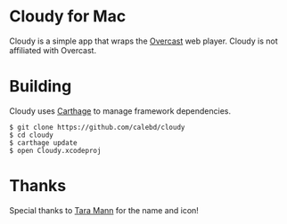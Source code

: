 # Cloudy for Mac

Cloudy is a simple app that wraps the [Overcast](https://overcast.fm) web player. Cloudy is not affiliated with Overcast.

# Building

Cloudy uses [Carthage](https://github.com/carthage/carthage) to manage framework dependencies.

```
$ git clone https://github.com/calebd/cloudy
$ cd cloudy
$ carthage update
$ open Cloudy.xcodeproj
```

# Thanks

Special thanks to [Tara Mann](https://twitter.com/taramann) for the name and icon!

